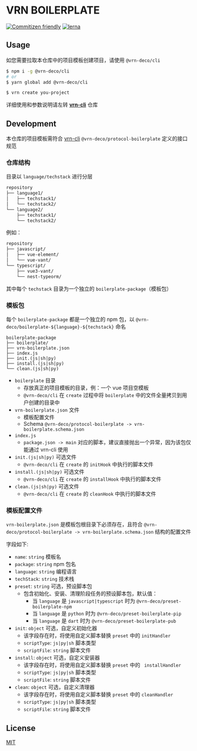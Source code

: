 # VRN BOILERPLATE

[![Commitizen friendly](https://img.shields.io/badge/commitizen-friendly-brightgreen.svg)](http://commitizen.github.io/cz-cli/)
[![lerna](https://img.shields.io/badge/maintained%20with-lerna-cc00ff.svg)](https://lerna.js.org/)

## Usage

如您需要拉取本仓库中的项目模板创建项目，请使用 `@vrn-deco/cli`

```sh
$ npm i -g @vrn-deco/cli
# or
$ yarn global add @vrn-deco/cli

$ vrn create you-project
```

详细使用和参数说明请左转 **[vrn-cli](https://github.com/vrn-deco/vrn-cli)** 仓库

## Development

本仓库的项目模板需符合 [vrn-cli](https://github.com/vrn-deco/vrn-cli) `@vrn-deco/protocol-boilerplate` 定义的接口规范

### 仓库结构

目录以 `language/techstack` 进行分层

```sh
repository
├── language1/
│   ├── techstack1/
│   └── techstack2/
└── language2/
    ├── techstack1/
    └── techstack2/
```

例如：

```sh
repository
├── javascript/
│   ├── vue-element/
│   └── vue-vant/
└── typescript/
    ├── vue3-vant/
    └── nest-typeorm/
```

其中每个 `techstack` 目录为一个独立的 `boilerplate-package`（模板包）

### 模板包

每个 `boilerplate-package` 都是一个独立的 npm 包，以 `@vrn-deco/boilerplate-${language}-${techstack}` 命名

```
boilerplate-package
├── boilerplate/
├── vrn-boilerplate.json
├── index.js
├── init.(js|sh|py)
├── install.(js|sh|py)
└── clean.(js|sh|py)
```

- `boilerplate` 目录
  - 存放真正的项目模板的目录，例：一个 vue 项目空模板
  - `@vrn-deco/cli` 在 `create` 过程中将 `boilerplate` 中的文件全量拷贝到用户创建的目录中
- `vrn-boilerplate.json` 文件
  - 模板配置文件
  - Schema `@vrn-deco/protocol-boilerplate -> vrn-boilerplate.schema.json`
- `index.js`
  - `package.json -> main` 对应的脚本，建议直接抛出一个异常，因为该包仅能通过 vrn-cli 使用
- `init.(js|sh|py)` 可选文件
  - `@vrn-deco/cli` 在 `create` 的 `initHook` 中执行的脚本文件
- `install.(js|sh|py)` 可选文件
  - `@vrn-deco/cli` 在 `create` 的 `installHook` 中执行的脚本文件
- `clean.(js|sh|py)` 可选文件
  - `@vrn-deco/cli` 在 `create` 的 `cleanHook` 中执行的脚本文件

### 模板配置文件

`vrn-boilerplate.json` 是模板包根目录下必须存在，且符合 `@vrn-deco/protocol-boilerplate -> vrn-boilerplate.schema.json` 结构的配置文件

字段如下:

- `name`: `string` 模板名
- `package`: `string` npm 包名
- `language`: `string` 编程语言
- `techStack`: `string` 技术栈
- `preset`: `string` 可选，预设脚本包
  - 包含初始化、安装、清理阶段任务的预设脚本包，默认值：
    - 当 `language` 是 `javascript|typescript` 时为 `@vrn-deco/preset-boilerplate-npm`
    - 当 `language` 是 `python` 时为 `@vrn-deco/preset-boilerplate-pip`
    - 当 `language` 是 `dart` 时为 `@vrn-deco/preset-boilerplate-pub`
- `init`: `object` 可选，自定义初始化器
  - 该字段存在时，将使用自定义脚本替换 `preset` 中的 `initHandler`
  - `scriptType`: `js|py|sh` 脚本类型
  - `scriptFile`: `string` 脚本文件
- `install`: `object` 可选，自定义安装器
  - 该字段存在时，将使用自定义脚本替换 `preset` 中的 ` installHandler`
  - `scriptType`: `js|py|sh` 脚本类型
  - `scriptFile`: `string` 脚本文件
- `clean`: `object` 可选，自定义清理器
  - 该字段存在时，将使用自定义脚本替换 `preset` 中的 `cleanHandler`
  - `scriptType`: `js|py|sh` 脚本类型
  - `scriptFile`: `string` 脚本文件

## License

[MIT](./LICENSE)
